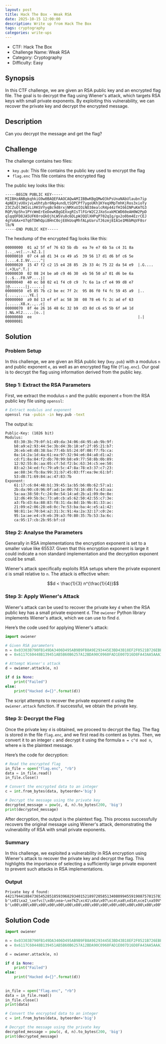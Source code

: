 ```yaml
---
layout: post
title: Hack The Box - Weak RSA
date: 2025-10-15 12:00:00
description: Write up from Hack The Box
tags: cryptography
categories: write-ups
---
```


- CTF: Hack The Box
- Challenge Name: Weak RSA
- Category: Cryptography
- Difficulty: Easy

## Synopsis

In this CTF challenge, we are given an RSA public key and an encrypted flag file. The goal is to decrypt the flag using Wiener's attack, which targets RSA keys with small private exponents. By exploiting this vulnerability, we can recover the private key and decrypt the encrypted message.

## Description

Can you decrypt the message and get the flag?
## Challenge

The challenge contains two files:

- `key.pub`: This file contains the public key used to encrypt the flag
- `flag.enc` This file contains the encrypted flag

The public key looks like this:

```
-----BEGIN PUBLIC KEY-----
MIIBHzANBgkqhkiG9w0BAQEFAAOCAQwAMIIBBwKBgQMwO3kPsUnaNAbUlaubn7ip
4pNEXjvUOxjvLwUhtybr6Ng4undLtSQPCPf7ygoUKh1KYeqXMpTmhKjRos3xioTy
23CZuOl3WIsLiRKSVYyqBc9d8rxjNMXuUIOiNO38ealcR4p44zfHI66INPuKmTG3
RQP/6p5hv1PYcWmErEeDewKBgGEXxgRIsTlFGrW2C2JXoSvakMCWD60eAH0W2PpD
qlqqOFD8JA5UFK0roQkOjhLWSVu8c6DLpWJQQlXHPqP702qIg/gx2o0bm4EzrCEJ
4gYo6Ax+U7q6TOWhQpiBHnC0ojE8kUoqMhfALpUaruTJ6zmj8IA1e1M6bMqVF8sr
lb/N
-----END PUBLIC KEY-----
```

The hexdump of the encrypted flag looks like this:

```
00000000  01 a2 5f ef 76 63 5b db  ea 7e e7 6b 5a c4 31 8a  |.._.vc[..~.kZ.1.|
00000010  07 c4 a8 d1 34 ce 49 a5  39 56 17 d1 d6 bf c6 5e  |....4.I.9V.....^|
00000020  15 47 f2 c2 15 e4 28 85  2b 33 4c 75 22 da 54 e9  |.G....(.+3Lu".T.|
00000030  02 08 24 be a0 c9 46 30  eb 56 50 a7 01 d6 be 6a  |..$...F0.VP....j|
00000040  40 ec b8 02 e1 f4 c0 c9  7c 6a 1a cf e4 99 d8 e7  |@.......|j......|
00000050  e5 85 7b c2 be ec 7f 2c  95 86 f0 f4 fc 59 45 a9  |..{....,.....YE.|
00000060  a9 8d 13 ef ef ac 58 38  08 78 e6 fc 2c ad ef 63  |......X8.x..,..c|
00000070  8f 4e 26 16 48 6c 32 b9  d3 8d c6 e5 5b 6f a4 1d  |.N&.Hl2.....[o..|
00000080  ee                                                |.|
00000081

```

## Solution

### Problem Setup

In this challenge, we are given an RSA public key (`key.pub`) with a modulus `n` and public exponent `e`, as well as an encrypted flag file (`flag.enc`). Our goal is to decrypt the flag using information derived from the public key.

### Step 1: Extract the RSA Parameters
First, we extract the modulus `n` and the public exponent `e` from the RSA public key file using `openssl`:

```bash
# Extract modulus and exponent
openssl rsa -pubin -in key.pub -text

```

The output is:

```
Public-Key: (1026 bit)
Modulus:
    03:30:3b:79:0f:b1:49:da:34:06:d4:95:ab:9b:9f:
    b8:a9:e2:93:44:5e:3b:d4:3b:18:ef:2f:05:21:b7:
    26:eb:e8:d8:38:ba:77:4b:b5:24:0f:08:f7:fb:ca:
    0a:14:2a:1d:4a:61:ea:97:32:94:e6:84:a8:d1:a2:
    cd:f1:8a:84:f2:db:70:99:b8:e9:77:58:8b:0b:89:
    12:92:55:8c:aa:05:cf:5d:f2:bc:63:34:c5:ee:50:
    83:a2:34:ed:fc:79:a9:5c:47:8a:78:e3:37:c7:23:
    ae:88:34:fb:8a:99:31:b7:45:03:ff:ea:9e:61:bf:
    53:d8:71:69:84:ac:47:83:7b
Exponent:
    61:17:c6:04:48:b1:39:45:1a:b5:b6:0b:62:57:a1:
    2b:da:90:c0:96:0f:ad:1e:00:7d:16:d8:fa:43:aa:
    5a:aa:38:50:fc:24:0e:54:14:ad:2b:a1:09:0e:8e:
    12:d6:49:5b:bc:73:a0:cb:a5:62:50:42:55:c7:3e:
    a3:fb:d3:6a:88:83:f8:31:da:8d:1b:9b:81:33:ac:
    21:09:e2:06:28:e8:0c:7e:53:ba:ba:4c:e5:a1:42:
    98:81:1e:70:b4:a2:31:3c:91:4a:2a:32:17:c0:2e:
    95:1a:ae:e4:c9:eb:39:a3:f0:80:35:7b:53:3a:6c:
    ca:95:17:cb:2b:95:bf:cd

```
### Step 2: Analyse the Parameters

Generally in RSA implementations the encryption exponent is set to a smaller value like 65537. Given that this encryption exponent is large it could indicate a non standard implementation and the decryption exponent could be small.

Wiener's attack specifically exploits RSA setups where the private exponent `d` is small relative to `n`. The attack is effective when:

```math
d < \frac{1}{3} n^{\frac{1}{4}}
```

### Step 3: Apply Wiener's Attack
Wiener's attack can be used to recover the private key `d` when the RSA public key has a small private exponent `d`. The `owiener` Python library implements Wiener's attack, which we can use to find `d`.

Here’s the code used for applying Wiener's attack:

```python
import owiener

# Given RSA parameters
n = 0x03303B790FB149DA3406D495AB9B9FB8A9E293445E3BD43B18EF2F0521B726EBE8D838BA774BB5240F08F7FBCA0A142A1D4A61EA973294E684A8D1A2CDF18A84F2DB7099B8E977588B0B891292558CAA05CF5DF2BC6334C5EE5083A234EDFC79A95C478A78E337C723AE8834FB8A9931B74503FFEA9E61BF53D8716984AC47837B
e = 0x6117C60448B139451AB5B60B6257A12BDA90C0960FAD1E007D16D8FA43AA5AAA3850FC240E5414AD2BA1090E8E12D6495BBC73A0CBA562504255C73EA3FBD36A8883F831DA8D1B9B8133AC2109E20628E80C7E53BABA4CE5A14298811E70B4A2313C914A2A3217C02E951AAEE4C9EB39A3F080357B533A6CCA9517CB2B95BFCD

# Attempt Wiener's attack
d = owiener.attack(e, n)

if d is None:
    print("Failed")
else:
    print("Hacked d={}".format(d))
```

The script attempts to recover the private exponent `d` using the `owiener.attack` function. If successful, we obtain the private key.

### Step 3: Decrypt the Flag
Once the private key `d` is obtained, we proceed to decrypt the flag. The flag is stored in the file `flag.enc`, and we first read its content as bytes. Then, we convert it to an integer `c` and decrypt it using the formula `m = c^d mod n`, where `m` is the plaintext message.

Here’s the code for decryption:

```python
# Read the encrypted flag
in_file = open("flag.enc", "rb")
data = in_file.read()
in_file.close()

# Convert the encrypted data to an integer
c = int.from_bytes(data, byteorder='big')

# Decrypt the message using the private key
decrypted_message = pow(c, d, n).to_bytes(200, 'big')
print(decrypted_message)
```

After decryption, the output is the plaintext flag. This process successfully recovers the original message using Wiener's attack, demonstrating the vulnerability of RSA with small private exponents.

### Summary
In this challenge, we exploited a vulnerability in RSA encryption using Wiener's attack to recover the private key and decrypt the flag. This highlights the importance of selecting a sufficiently large private exponent to prevent such attacks in RSA implementations.

### Output

```
Private key d found: 44217944188473654528518593968293401521897205851340809945591908757815783834933
b'\x01\xa2_\xefvc[\xdb\xea~\xe7kZ\xc41\x8a\x07\xc4\xa8\xd14\xceI\xa59V\x17\xd1\xd6\xbf\xc6^\x15G\xf2\xc2\x15\xe4(\x85+3Lu"\xdaT\xe9\x02\x08$\xbe\xa0\xc9F0\xebVP\xa7\x01\xd6\xbej@\xec\xb8\x02\xe1\xf4\xc0\xc9|j\x1a\xcf\xe4\x99\xd8\xe7\xe5\x85{\xc2\xbe\xec\x7f,\x95\x86\xf0\xf4\xfcYE\xa9\xa9\x8d\x13\xef\xef\xacX8\x08x\xe6\xfc,\xad\xefc\x8fN&\x16Hl2\xb9\xd3\x8d\xc6\xe5[o\xa4\x1d\xee'
b'\x00\x00\x00\x00\x00\x00\x00\x00\x00\x00\x00\x00\x00\x00\x00\x00\x00\x00\x00\x00\x00\x00\x00\x00\x00\x00\x00\x00\x00\x00\x00\x00\x00\x00\x00\x00\x00\x00\x00\x00\x00\x00\x00\x00\x00\x00\x00\x00\x00\x00\x00\x00\x00\x00\x00\x00\x00\x00\x00\x00\x00\x00\x00\x00\x00\x00\x00\x00\x00\x00\x00\x00\x02!\xcf\xb2\x98\x83\xb0o@\x9ag\x9aX\xa4\xe9{Dn(\xb2D\xbb\xcd\x06\x87\xd1x\xa8\xab\x87"\xbf\x86\xda\x06\xa6.\x04,\x89-)!\xb36W\x1e\x9f\xf7\xac\x9d\x89\xba\x90Q+\xacL\xfb\x8d~J9\x01\xbb\xcc\xf5\xdf\xac\x01\xb2{\xdd\xd3_\x1c\xa5SD\xa7YC\xdf\x9a\x18\xea\xdb4L\xf7\xcfU\xfa\x0b\xaap\x05\xbf\xe3/A\x00HTB{s1mpl3_Wi3n3rs_4tt4ck}'

```


## Solution Code

```python
import owiener

n = 0x03303B790FB149DA3406D495AB9B9FB8A9E293445E3BD43B18EF2F0521B726EBE8D838BA774BB5240F08F7FBCA0A142A1D4A61EA973294E684A8D1A2CDF18A84F2DB7099B8E977588B0B891292558CAA05CF5DF2BC6334C5EE5083A234EDFC79A95C478A78E337C723AE8834FB8A9931B74503FFEA9E61BF53D8716984AC47837B
e = 0x6117C60448B139451AB5B60B6257A12BDA90C0960FAD1E007D16D8FA43AA5AAA3850FC240E5414AD2BA1090E8E12D6495BBC73A0CBA562504255C73EA3FBD36A8883F831DA8D1B9B8133AC2109E20628E80C7E53BABA4CE5A14298811E70B4A2313C914A2A3217C02E951AAEE4C9EB39A3F080357B533A6CCA9517CB2B95BFCD

d = owiener.attack(e, n)

if d is None:
    print("Failed")
else:
    print("Hacked d={}".format(d))
    
    
in_file = open("flag.enc", "rb") 
data = in_file.read() 
in_file.close()
print(data)

# Convert the encrypted data to an integer
c = int.from_bytes(data, byteorder='big')

# Decrypt the message using the private key
decrypted_message = pow(c, d, n).to_bytes(200, 'big')
print(decrypted_message)
```
